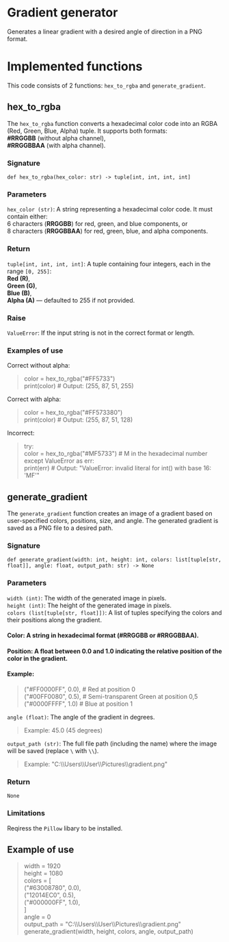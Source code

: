 # Gradient generator
Generates a linear gradient with a desired angle of direction in a PNG format.
# Implemented functions
This code consists of 2 functions: `hex_to_rgba` and `generate_gradient`.
## hex_to_rgba
The `hex_to_rgba` function converts a hexadecimal color code into an RGBA (Red, Green, Blue, Alpha) tuple. It supports both formats:\
**#RRGGBB** (without alpha channel),\
**#RRGGBBAA** (with alpha channel).

### Signature
`def hex_to_rgba(hex_color: str) -> tuple[int, int, int, int]`

### Parameters
`hex_color (str)`: A string representing a hexadecimal color code. It must contain either:\
6 characters (**RRGGBB**) for red, green, and blue components, or\
8 characters (**RRGGBBAA**) for red, green, blue, and alpha components.
### Return 
`tuple[int, int, int, int]`: A tuple containing four integers, each in the range `[0, 255]`:\
**Red (R)**,\
**Green (G)**,\
**Blue (B)**,\
**Alpha (A)** — defaulted to 255 if not provided.
### Raise
`ValueError`: If the input string is not in the correct format or length.
### Examples of use
Correct without alpha:
>color = hex_to_rgba("#FF5733")\
>print(color)  # Output: (255, 87, 51, 255)

Correct with alpha:
>color = hex_to_rgba("#FF573380")\
>print(color)  # Output: (255, 87, 51, 128)

Incorrect:
>try:\
>color = hex_to_rgba("#MF5733")  # M in the hexadecimal number\
>except ValueError as err:\
> print(err)  # Output: "ValueError: invalid literal for int() with base 16: 'MF'"

## generate_gradient
The `generate_gradient` function creates an image of a gradient based on user-specified colors, positions, size, and angle. The generated gradient is saved as a PNG file to a desired path.
### Signature
`def generate_gradient(width: int, height: int, colors: list[tuple[str, float]], angle: float, output_path: str) -> None`
### Parameters
`width (int)`: The width of the generated image in pixels.\
`height (int)`: The height of the generated image in pixels.\
`colors (list[tuple[str, float]])`: A list of tuples specifying the colors and their positions along the gradient.
#### Color: A string in hexadecimal format (**#RRGGBB** or **#RRGGBBAA**).
#### Position: A float between 0.0 and 1.0 indicating the relative position of the color in the gradient.
#### Example:
>("#FF0000FF", 0.0),  # Red at position 0\
>("#00FF0080", 0.5),  # Semi-transparent Green at position 0,5\
>("#0000FFFF", 1.0)   # Blue at position 1

`angle (float)`: The angle of the gradient in degrees.
>Example: 45.0 (45 degrees)

`output_path (str)`: The full file path (including the name) where the image will be saved (replace `\` with `\\`).
>Example: "C:\\\Users\\\User\\\Pictures\\\gradient.png"

### Return
`None`
### Limitations
Reqiress the `Pillow` libary to be installed.

## Example of use
> width = 1920\
> height = 1080\
>   colors = [\
          ("#63008780", 0.0),\
          ("12014EC0", 0.5),\
          ("#000000FF", 1.0),\
    ]\
>    angle = 0\
>    output_path = "C:\\\Users\\\User\\\Pictures\\\gradient.png"\
>    generate_gradient(width, height, colors, angle, output_path)
